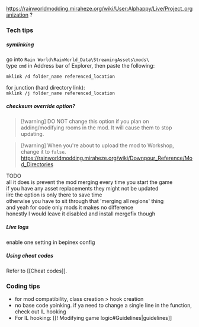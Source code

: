 https://rainworldmodding.miraheze.org/wiki/User:Alphappy/Live/Project_organization
?

### Tech tips  
##### symlinking  
go into `Rain World\RainWorld_Data\StreamingAssets\mods\`  
type `cmd` in Address bar of Explorer, then paste the following:

``mklink /d folder_name referenced_location``

for junction (hard directory link):  
``mklink /j folder_name referenced_location``

##### checksum override option?   
> [!warning] DO NOT change this option if you plan on adding/modifying rooms in the mod. It will cause them to stop updating.

> [!warning] When you're about to upload the mod to Workshop, change it to `false`.   
https://rainworldmodding.miraheze.org/wiki/Downpour_Reference/Mod_Directories

TODO  
all it does is prevent the mod merging every time you start the game  
if you have any asset replacements they might not be updated  
iirc the option is only there to save time  
otherwise you have to sit through that 'merging all regions' thing  
and yeah for code only mods it makes no difference  
honestly I would leave it disabled and install mergefix though  
##### Live logs  
enable one setting in bepinex config

##### Using cheat codes  
Refer to [[Cheat codes]].

### Coding tips  
- for mod compatibility, class creation > hook creation  
- no base code yoinking. if ya need to change a single line in the function, check out IL hooking  
- For IL hooking: [[! Modifying game logic#Guidelines|guidelines]]